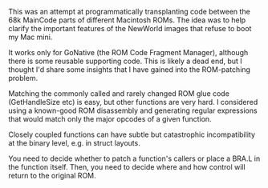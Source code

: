 This was an attempt at programmatically transplanting code between the 68k
MainCode parts of different Macintosh ROMs. The idea was to help clarify the
important features of the NewWorld images that refuse to boot my Mac mini.

It works only for GoNative (the ROM Code Fragment Manager), although there is
some reusable supporting code. This is likely a dead end, but I thought I'd
share some insights that I have gained into the ROM-patching problem.

Matching the commonly called and rarely changed ROM glue code (GetHandleSize
etc) is easy, but other functions are very hard. I considered using a known-good
ROM disassembly and generating regular expressions that would match only the
major opcodes of a given function.

Closely coupled functions can have subtle but catastrophic incompatibility at
the binary level, e.g. in struct layouts.

You need to decide whether to patch a function's callers or place a BRA.L in the
function itself. Then, you need to decide where and how control will return to
the original ROM.
